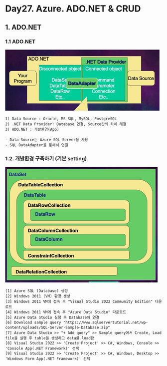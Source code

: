 # Day27. Azure. ADO.NET & CRUD
## 1. ADO.NET
### 1.1 ADO.NET
![ADO.Net 구조](./images/adonet_structure.PNG)

    1) Data Source : Oracle, MS SQL, MySQL, PostgreSQL
    2) .NET Data Provider: Database 연결, Source간의 차이 해결
    3) ADO.NET : 개발환경(App)

    - Data Source는 Azure SQL Server을 사용
    - SQL DataAdapter을 통해서 연결
   
### 1.2. 개발환경 구축하기 (기본 setting)
![ADO.Net 구조](./images/structure.PNG)

    [1] Azure SQL (Database) 생성
    [2] Windows 2011 (VM) 환경 생성
    [3] Windows 2011 VM에 접속 후 "Visual Studio 2022 Community Edition" 다운로드
    [4] Windows 2011 VM에 접속 후 "Azure Data Studio" 다운로드 
    [5] Azure Data Studio 실행 후 Database와 연결 
    [6] Download sample query "https://www.sqlservertutorial.net/wp-content/uploads/SQL-Server-Sample-Database.zip"
    [7] Azure Data Studio >> "+ Add query" >> Sample query에서 Create, Load file을 실행 후 table을 생성하고 data를 load함 
    [8] Visual Studio 2022 >> 'Create Project' >> C#, Windows, Console >> 'Console App(.NET Framework)' 선택 
    [9] Visual Studio 2022 >> 'Create Project' >> C#, Windows, Desktop >> 'Windows Form App(.NET Framework)' 선택 
